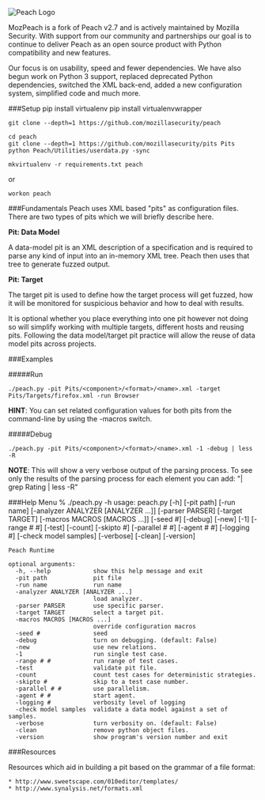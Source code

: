![Peach Logo](http://people.mozilla.org/~cdiehl/img/peach.png "Peach Logo")

MozPeach is a fork of Peach v2.7 and is actively maintained by Mozilla Security. With support from our community and partnerships our goal is to continue to deliver Peach as an open source product with Python compatibility and new features.

Our focus is on usability, speed and fewer dependencies. We have also begun work on Python 3 support, replaced deprecated Python dependencies, switched the XML back-end, added a new configuration system, simplified code and much more.


###Setup
    pip install virtualenv
    pip install virtualenvwrapper

    git clone --depth=1 https://github.com/mozillasecurity/peach

    cd peach
    git clone --depth=1 https://github.com/mozillasecurity/pits Pits
    python Peach/Utilities/userdata.py -sync

    mkvirtualenv -r requirements.txt peach

or 

    workon peach


###Fundamentals
Peach uses XML based "pits" as configuration files. There are two types of pits which we will briefly describe here.

**Pit: Data Model**

A data-model pit is an XML description of a specification and is required to parse any kind of input into an in-memory XML tree. Peach then uses that tree to generate fuzzed output.

**Pit: Target**

The target pit is used to define how the target process will get fuzzed, how it will be monitored for suspicious behavior and how to deal with results.

It is optional whether you place everything into one pit however not doing so will simplify working with multiple targets, different hosts and reusing pits. Following the data model/target pit practice will allow the reuse of data model pits across projects.


###Examples

#####Run

    ./peach.py -pit Pits/<component>/<format>/<name>.xml -target Pits/Targets/firefox.xml -run Browser

**HINT**: You can set related configuration values for both pits from the command-line by using the -macros switch.

#####Debug

    ./peach.py -pit Pits/<component>/<format>/<name>.xml -1 -debug | less -R

**NOTE**: This will show a very verbose output of the parsing process. To see only the results of the parsing process for each element you can add: "| grep Rating | less -R"


###Help Menu
    % ./peach.py -h
    usage: peach.py [-h] [-pit path] [-run name]
                    [-analyzer ANALYZER [ANALYZER ...]] [-parser PARSER]
                    [-target TARGET] [-macros MACROS [MACROS ...]] [-seed #]
                    [-debug] [-new] [-1] [-range # #] [-test] [-count] [-skipto #]
                    [-parallel # #] [-agent # #] [-logging #]
                    [-check model samples] [-verbose] [-clean] [-version]

    Peach Runtime

    optional arguments:
      -h, --help            show this help message and exit
      -pit path             pit file
      -run name             run name
      -analyzer ANALYZER [ANALYZER ...]
                            load analyzer.
      -parser PARSER        use specific parser.
      -target TARGET        select a target pit.
      -macros MACROS [MACROS ...]
                            override configuration macros
      -seed #               seed
      -debug                turn on debugging. (default: False)
      -new                  use new relations.
      -1                    run single test case.
      -range # #            run range of test cases.
      -test                 validate pit file.
      -count                count test cases for deterministic strategies.
      -skipto #             skip to a test case number.
      -parallel # #         use parallelism.
      -agent # #            start agent.
      -logging #            verbosity level of logging
      -check model samples  validate a data model against a set of samples.
      -verbose              turn verbosity on. (default: False)
      -clean                remove python object files.
      -version              show program's version number and exit


###Resources

Resources which aid in building a pit based on the grammar of a file format:

    * http://www.sweetscape.com/010editor/templates/
    * http://www.synalysis.net/formats.xml
